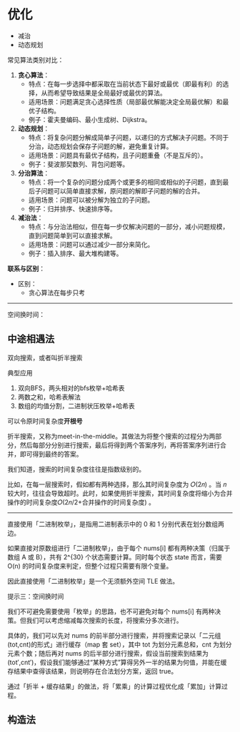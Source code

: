 # 优化

- 减治
- 动态规划

常见算法类别对比：

1. **贪心算法**：
   - 特点：在每一步选择中都采取在当前状态下最好或最优（即最有利）的选择，从而希望导致结果是全局最好或最优的算法。
   - 适用场景：问题满足贪心选择性质（局部最优解能决定全局最优解）和最优子结构。
   - 例子：霍夫曼编码、最小生成树、Dijkstra。
2. **动态规划**：
   - 特点：将复杂问题分解成简单子问题，以递归的方式解决子问题。不同于分治，动态规划会保存子问题的解，避免重复计算。
   - 适用场景：问题具有最优子结构，且子问题重叠（不是互斥的）。
   - 例子：斐波那契数列、背包问题等。
3. **分治算法**：
   - 特点：将一个复杂的问题分成两个或更多的相同或相似的子问题，直到最后子问题可以简单直接求解，原问题的解即子问题的解的合并。
   - 适用场景：问题可以被分解为独立的子问题。
   - 例子：归并排序、快速排序等。
4. **减治法**：
   - 特点：与分治法相似，但在每一步仅解决问题的一部分，减小问题规模，直到问题简单到可以直接求解。
   - 适用场景：问题可以通过减少一部分来简化。
   - 例子：插入排序、最大堆构建等。

**联系与区别**：

- 区别：
  - 贪心算法在每步只考

---

空间换时间：

## 中途相遇法

双向搜索，或者叫折半搜索

典型应用

1. 双向BFS，两头相对的bfs枚举+哈希表
2. 两数之和，哈希表解法
3. 数组的均值分割，二进制状压枚举+哈希表

可以令原时间复杂度**开根号**

折半搜索，又称为meet-in-the-middle。其做法为将整个搜索的过程分为两部分，然后每部分分别进行搜索，最后将得到两个答案序列，再将答案序列进行合并，即可得到最终的答案。

我们知道，搜索的时间复杂度往往是指数级别的。

比如，在每一层搜索时，假如都有两种选择，那么其时间复杂度为 𝑂(2𝑛) 。当 𝑛 较大时，往往会导致超时。此时，如果使用折半搜索，其时间复杂度将缩小为合并操作的时间复杂度𝑂(2𝑛/2+合并操作的时间复杂度) 。

---

直接使用「二进制枚举」，是指用二进制表示中的 0 和 1 分别代表在划分数组两边。

如果直接对原数组进行「二进制枚举」，由于每个 nums[i] 都有两种决策（归属于数组 A 或 B），共有 2^{30} 个状态需要计算。同时每个状态 state 而言，需要 O(n) 的时间复杂度来判定，但整个过程只需要有限个变量。

因此直接使用「二进制枚举」是一个无须额外空间 TLE 做法。

提示三：空间换时间

我们不可避免需要使用「枚举」的思路，也不可避免对每个 nums[i] 有两种决策。但我们可以考虑缩减每次搜索的长度，将搜索分多次进行。

具体的，我们可以先对 nums 的前半部分进行搜索，并将搜索记录以「二元组 (tot,cnt)的形式」进行缓存（map 套 set），其中 tot 为划分元素总和，cnt 为划分元素个数；随后再对 nums 的后半部分进行搜索，假设当前搜索到结果为 (tot′,cnt′)，假设我们能够通过“某种方式”算得另外一半的结果为何值，并能在缓存结果中查得该结果，则说明存在合法划分方案，返回 true。

通过「折半 + 缓存结果」的做法，将「累乘」的计算过程优化成「累加」计算过程。

## 构造法

